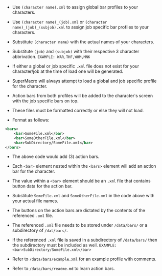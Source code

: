 - Use `(character name).xml` to assign global bar profiles to your characters.
- Use `(character name)_(job).xml` or `(character name)_(job)_(subjob).xml` to assign job specific bar profiles to your characters.
- Substitute `(character name)` with the actual names of your characters.
- Substitute `(job)` and `(subjob)` with their respective 3 character abbrivation. `EXAMPLE: WAR,THF,WHM,MNK`
- If either a global or job specific `.xml` file does not exist for your character/job at the time of load one will be generated.
- SuperMacro will always attempt to load a global and job specific profile for the character. 
- Action bars from both profiles will be added to the character's screen with the job specific bars on top.
- These files must be formatted correctly or else they will not load.

- Format as follows:

```xml
<bars>
    <bar>SomeFile.xml</bar>
    <bar>SomeOtherFile.xml</bar>
    <bar>SubDirectory/SomeFile.xml</bar>
</bars>
```

- The above code would add (3) action bars. 
- Each `<bar>` element nested within the `<bars>` element will add an action bar for the character.
- The value within a `<bar>` element should be an `.xml` file that contains button data for the action bar. 
- Substitute `SomeFile.xml` and `SomeOtherFile.xml` in the code above with your actual file names.
- The buttons on the action bars are dictated by the contents of the referenced `.xml` file.
- The referenced `.xml` file needs to be stored under `/data/bars/` or a subdirectory of `/dat/bars/`.
- If the referenced `.xml` file is saved in a subdirectory of `/data/bars/` then the subdirectory must be included as well. `EXAMPLE: <bar>SubDirectory/SomeFile.xml</bar>`

- Refer to `/data/bars/example.xml` for an example profile with comments.
- Refer to `/data/bars/readme.md` to learn action bars.
